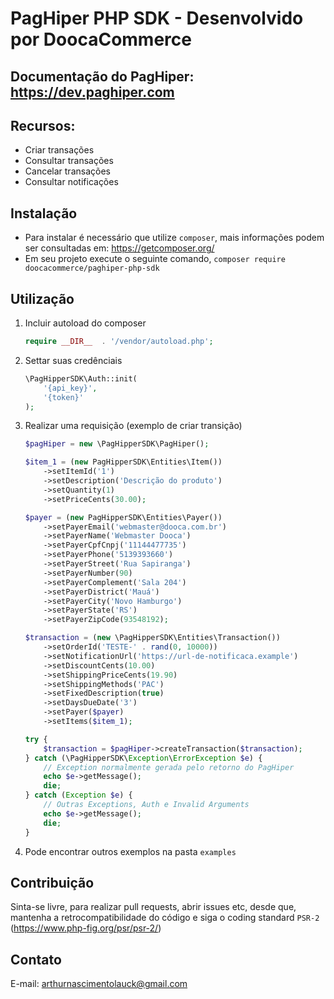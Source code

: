 # PagHiper PHP SDK - Desenvolvido por DoocaCommerce

## Documentação do PagHiper: https://dev.paghiper.com

## Recursos:
* Criar transações
* Consultar transações
* Cancelar transações
* Consultar notificações

## Instalação

- Para instalar é necessário que utilize `composer`, mais informações podem ser consultadas em: https://getcomposer.org/
- Em seu projeto execute o seguinte comando, `composer require doocacommerce/paghiper-php-sdk`

## Utilização
1) Incluir autoload do composer

    ```php
    require __DIR__  . '/vendor/autoload.php';
    ```
    
2) Settar suas credênciais

    ```php
    \PagHipperSDK\Auth::init(
        '{api_key}',
        '{token}'
    );
    ```
    
3) Realizar uma requisição (exemplo de criar transição)

    ```php
    $pagHiper = new \PagHipperSDK\PagHiper();
    
    $item_1 = (new PagHipperSDK\Entities\Item())
        ->setItemId('1')
        ->setDescription('Descrição do produto')
        ->setQuantity(1)
        ->setPriceCents(30.00);
    
    $payer = (new PagHipperSDK\Entities\Payer())
        ->setPayerEmail('webmaster@dooca.com.br')
        ->setPayerName('Webmaster Dooca')
        ->setPayerCpfCnpj('11144477735')
        ->setPayerPhone('5139393660')
        ->setPayerStreet('Rua Sapiranga')
        ->setPayerNumber(90)
        ->setPayerComplement('Sala 204')
        ->setPayerDistrict('Mauá')
        ->setPayerCity('Novo Hamburgo')
        ->setPayerState('RS')
        ->setPayerZipCode(93548192);
    
    $transaction = (new \PagHipperSDK\Entities\Transaction())
        ->setOrderId('TESTE-' . rand(0, 10000))
        ->setNotificationUrl('https://url-de-notificaca.example')
        ->setDiscountCents(10.00)
        ->setShippingPriceCents(19.90)
        ->setShippingMethods('PAC')
        ->setFixedDescription(true)
        ->setDaysDueDate('3')
        ->setPayer($payer)
        ->setItems($item_1);
    
    try {
        $transaction = $pagHiper->createTransaction($transaction);
    } catch (\PagHipperSDK\Exception\ErrorException $e) {
        // Exception normalmente gerada pelo retorno do PagHiper
        echo $e->getMessage();
        die;
    } catch (Exception $e) {
        // Outras Exceptions, Auth e Invalid Arguments
        echo $e->getMessage();
        die;
    }
    ```

4) Pode encontrar outros exemplos na pasta `examples`

## Contribuição
Sinta-se livre, para realizar pull requests, abrir issues etc, desde que, mantenha a retrocompatibilidade do código e siga o coding standard `PSR-2` (https://www.php-fig.org/psr/psr-2/)

## Contato
E-mail: <arthurnascimentolauck@gmail.com>
